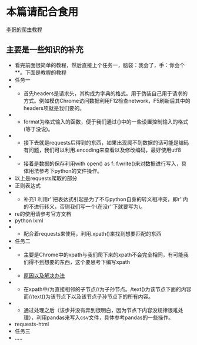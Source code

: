 # 本篇请配合食用
[李哥的爬虫教程](https://github.com/XMUbzd/Crawler/blob/master/Web_Crawler_tutorial/%20Web-Crawler-tutorial-v0.1.ipynb)
## 主要是一些知识的补充
- 看完前面很简单的教程，然后直接上个任务一，脑袋：我会了，手：你会个**。下面是教程的教程
- 任务一
- - 首先headers是请求头，其构成为字典的格式。用于伪装自己用于请求的方式。例如模仿Chrome访问数据利用F12检查network，F5刷新后其中的headers项就是我们要的。
- - format为格式输入的函数，便于我们通过{}中的一些设置控制输入的格式(等于没说)。
- - 接下去就是requests后得到的东西，如果出现爬不到数据的话可能是编码有问题，我们可以利用.encoding来查看以及修改编码，最好使用utf8
- - 接着是数据的保存利用with open() as f: f.write()来对数据进行写入，具体用法参考下python的文件操作。
- 以上是requests爬取的部分
- 正则表达式
- - 补充1 利用r''把表达式引起是为了不与python自身的转义相冲突，即r''内的不进行转义，否则我们写一个\在没r''下就要写为\\。
- re的使用请参考官方文档
- python lxml
- - 配合着requests来使用，利用.xpath()来找到想要匹配的东西
- 任务二
- - 主要是Chrome中的xpath与我们爬下来的xpath不会完全相同，有可能我们得不到想要的东西，这个要思考下编写xpath
- - [原因以及解决办法](https://www.zhihu.com/question/41221020)
- - 在xpath中/为直接相邻的子节点//为子孙节点。/text()为该节点下面的内容而//text()为该节点下以及该节点子孙节点下的所有内容。
- - 通过处理之后（该步并没有弄到很明白，因为节点下内容没规律很难处理），利用pandas来写入csv文件，具体参考pandas的一些操作。
- requests-html
- 任务三
- .....